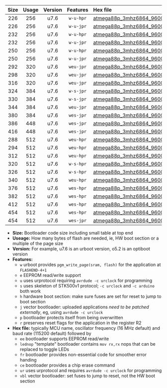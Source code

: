 |Size|Usage|Version|Features|Hex file|
|:-:|:-:|:-:|:-:|:--|
|226|256|u7.6|`w-u-hpr`|[atmega88p_3mhz6864_9600bps_ur.hex](https://raw.githubusercontent.com/stefanrueger/urboot/main/atmega88p_3mhz6864_9600bps_ur.hex)|
|226|256|u7.6|`w-u-jpr`|[atmega88p_3mhz6864_9600bps_ur_vbl.hex](https://raw.githubusercontent.com/stefanrueger/urboot/main/atmega88p_3mhz6864_9600bps_ur_vbl.hex)|
|232|256|u7.6|`w-u-hpr`|[atmega88p_3mhz6864_9600bps_lednop_ur.hex](https://raw.githubusercontent.com/stefanrueger/urboot/main/atmega88p_3mhz6864_9600bps_lednop_ur.hex)|
|232|256|u7.6|`w-u-jpr`|[atmega88p_3mhz6864_9600bps_lednop_ur_vbl.hex](https://raw.githubusercontent.com/stefanrueger/urboot/main/atmega88p_3mhz6864_9600bps_lednop_ur_vbl.hex)|
|250|256|u7.6|`w-u-hpr`|[atmega88p_3mhz6864_9600bps_lednop_fr_ur.hex](https://raw.githubusercontent.com/stefanrueger/urboot/main/atmega88p_3mhz6864_9600bps_lednop_fr_ur.hex)|
|250|256|u7.6|`w-u-jpr`|[atmega88p_3mhz6864_9600bps_lednop_fr_ur_vbl.hex](https://raw.githubusercontent.com/stefanrueger/urboot/main/atmega88p_3mhz6864_9600bps_lednop_fr_ur_vbl.hex)|
|292|320|u7.6|`weu-jpr`|[atmega88p_3mhz6864_9600bps_ee_ur_vbl.hex](https://raw.githubusercontent.com/stefanrueger/urboot/main/atmega88p_3mhz6864_9600bps_ee_ur_vbl.hex)|
|298|320|u7.6|`weu-jpr`|[atmega88p_3mhz6864_9600bps_ee_lednop_ur_vbl.hex](https://raw.githubusercontent.com/stefanrueger/urboot/main/atmega88p_3mhz6864_9600bps_ee_lednop_ur_vbl.hex)|
|316|320|u7.6|`weu-jpr`|[atmega88p_3mhz6864_9600bps_ee_lednop_fr_ur_vbl.hex](https://raw.githubusercontent.com/stefanrueger/urboot/main/atmega88p_3mhz6864_9600bps_ee_lednop_fr_ur_vbl.hex)|
|324|384|u7.6|`w-s-jpr`|[atmega88p_3mhz6864_9600bps_vbl.hex](https://raw.githubusercontent.com/stefanrueger/urboot/main/atmega88p_3mhz6864_9600bps_vbl.hex)|
|330|384|u7.6|`w-s-jpr`|[atmega88p_3mhz6864_9600bps_lednop_vbl.hex](https://raw.githubusercontent.com/stefanrueger/urboot/main/atmega88p_3mhz6864_9600bps_lednop_vbl.hex)|
|344|384|u7.6|`weu-jpr`|[atmega88p_3mhz6864_9600bps_ee_lednop_fr_ce_ur_vbl.hex](https://raw.githubusercontent.com/stefanrueger/urboot/main/atmega88p_3mhz6864_9600bps_ee_lednop_fr_ce_ur_vbl.hex)|
|380|384|u7.6|`wes-jpr`|[atmega88p_3mhz6864_9600bps_ee_vbl.hex](https://raw.githubusercontent.com/stefanrueger/urboot/main/atmega88p_3mhz6864_9600bps_ee_vbl.hex)|
|386|448|u7.6|`wes-jpr`|[atmega88p_3mhz6864_9600bps_ee_lednop_vbl.hex](https://raw.githubusercontent.com/stefanrueger/urboot/main/atmega88p_3mhz6864_9600bps_ee_lednop_vbl.hex)|
|416|448|u7.6|`wes-jpr`|[atmega88p_3mhz6864_9600bps_ee_lednop_fr_vbl.hex](https://raw.githubusercontent.com/stefanrueger/urboot/main/atmega88p_3mhz6864_9600bps_ee_lednop_fr_vbl.hex)|
|288|512|u7.6|`weu-hpr`|[atmega88p_3mhz6864_9600bps_ee_ur.hex](https://raw.githubusercontent.com/stefanrueger/urboot/main/atmega88p_3mhz6864_9600bps_ee_ur.hex)|
|294|512|u7.6|`weu-hpr`|[atmega88p_3mhz6864_9600bps_ee_lednop_ur.hex](https://raw.githubusercontent.com/stefanrueger/urboot/main/atmega88p_3mhz6864_9600bps_ee_lednop_ur.hex)|
|312|512|u7.6|`weu-hpr`|[atmega88p_3mhz6864_9600bps_ee_lednop_fr_ur.hex](https://raw.githubusercontent.com/stefanrueger/urboot/main/atmega88p_3mhz6864_9600bps_ee_lednop_fr_ur.hex)|
|320|512|u7.6|`w-s-hpr`|[atmega88p_3mhz6864_9600bps.hex](https://raw.githubusercontent.com/stefanrueger/urboot/main/atmega88p_3mhz6864_9600bps.hex)|
|326|512|u7.6|`w-s-hpr`|[atmega88p_3mhz6864_9600bps_lednop.hex](https://raw.githubusercontent.com/stefanrueger/urboot/main/atmega88p_3mhz6864_9600bps_lednop.hex)|
|340|512|u7.6|`weu-hpr`|[atmega88p_3mhz6864_9600bps_ee_lednop_fr_ce_ur.hex](https://raw.githubusercontent.com/stefanrueger/urboot/main/atmega88p_3mhz6864_9600bps_ee_lednop_fr_ce_ur.hex)|
|376|512|u7.6|`wes-hpr`|[atmega88p_3mhz6864_9600bps_ee.hex](https://raw.githubusercontent.com/stefanrueger/urboot/main/atmega88p_3mhz6864_9600bps_ee.hex)|
|382|512|u7.6|`wes-hpr`|[atmega88p_3mhz6864_9600bps_ee_lednop.hex](https://raw.githubusercontent.com/stefanrueger/urboot/main/atmega88p_3mhz6864_9600bps_ee_lednop.hex)|
|412|512|u7.6|`wes-hpr`|[atmega88p_3mhz6864_9600bps_ee_lednop_fr.hex](https://raw.githubusercontent.com/stefanrueger/urboot/main/atmega88p_3mhz6864_9600bps_ee_lednop_fr.hex)|
|454|512|u7.6|`wes-hpr`|[atmega88p_3mhz6864_9600bps_ee_lednop_fr_ce.hex](https://raw.githubusercontent.com/stefanrueger/urboot/main/atmega88p_3mhz6864_9600bps_ee_lednop_fr_ce.hex)|
|454|512|u7.6|`wes-jpr`|[atmega88p_3mhz6864_9600bps_ee_lednop_fr_ce_vbl.hex](https://raw.githubusercontent.com/stefanrueger/urboot/main/atmega88p_3mhz6864_9600bps_ee_lednop_fr_ce_vbl.hex)|

- **Size:** Bootloader code size including small table at top end
- **Useage:** How many bytes of flash are needed, ie, HW boot section or a multiple of the page size
- **Version:** For example, u7.6 is an urboot version, o5.2 is an optiboot version
- **Features:**
  + `w` urboot provides `pgm_write_page(sram, flash)` for the application at `FLASHEND-4+1`
  + `e` EEPROM read/write support
  + `u` uses urprotocol requiring `avrdude -c urclock` for programming
  + `s` uses skeleton of STK500v1 protocol; `-c urclock` and `-c arduino` both work
  + `h` hardware boot section: make sure fuses are set for reset to jump to boot section
  + `j` vector bootloader: uploaded applications *need to be patched externally*, eg, using `avrdude -c urclock`
  + `p` bootloader protects itself from being overwritten
  + `r` preserves reset flags for the application in the register R2
- **Hex file:** typically MCU name, oscillator frequency (16 MHz default) and baud rate (115200 default) followed by
  + `ee` bootloader supports EEPROM read/write
  + `lednop` "template" bootloader contains `mov rx,rx` nops that can be replaced to toggle LEDs
  + `fr` bootloader provides non-essential code for smoother error handing
  + `ce` bootloader provides a chip erase command
  + `ur` uses urprotocol and requires `avrdude -c urclock` for programming
  + `vbl` vector bootloader: set fuses to jump to reset, not the HW boot section
